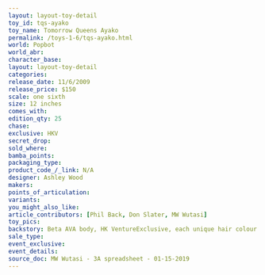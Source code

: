 ```yaml
---
layout: layout-toy-detail 
toy_id: tqs-ayako
toy_name: Tomorrow Queens Ayako
permalink: /toys-1-6/tqs-ayako.html
world: Popbot
world_abr: 
character_base: 
layout: layout-toy-detail
categories: 
release_date: 11/6/2009
release_price: $150 
scale: one sixth
size: 12 inches
comes_with: 
edition_qty: 25
chase: 
exclusive: HKV
secret_drop: 
sold_where: 
bamba_points: 
packaging_type: 
product_code_/_link: N/A
designer: Ashley Wood
makers: 
points_of_articulation: 
variants: 
you_might_also_like: 
article_contributors: [Phil Back, Don Slater, MW Wutasi]
toy_pics: 
backstory: Beta AVA body, HK VentureExclusive, each unique hair colour
sale_type: 
event_exclusive: 
event_details: 
source_doc: MW Wutasi - 3A spreadsheet - 01-15-2019
---
```

